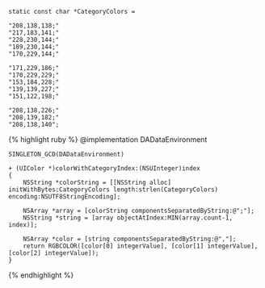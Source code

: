 
	static const char *CategoryColors =

	"208,138,138;"
	"217,183,141;"
	"228,230,144;"
	"189,230,144;"
	"170,229,144;"

	"171,229,186;"
	"170,229,229;"
	"153,184,228;"
	"139,139,227;"
	"151,122,198;"

	"208,138,226;"
	"208,139,182;"
	"208,138,140";

{% highlight ruby %}
	@implementation DADataEnvironment

	SINGLETON_GCD(DADataEnvironment)

	+ (UIColor *)colorWithCategoryIndex:(NSUInteger)index
    {
    	NSString *colorString = [[NSString alloc] initWithBytes:CategoryColors length:strlen(CategoryColors) encoding:NSUTF8StringEncoding];
    
    	NSArray *array = [colorString componentsSeparatedByString:@";"];
    	NSString *string = [array objectAtIndex:MIN(array.count-1, index)];
    
    	NSArray *color = [string componentsSeparatedByString:@","];
    	return RGBCOLOR([color[0] integerValue], [color[1] integerValue], [color[2] integerValue]);
	}
{% endhighlight %}
